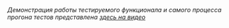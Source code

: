 *Демонстрация работы тестируемого функционала и самого процесса прогона тестов представлена [здесь на видео](https://yadi.sk/i/qfw6lL8McZkRAQ)*
